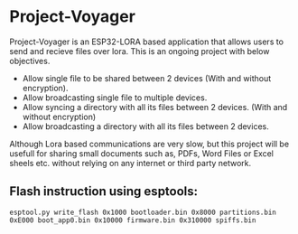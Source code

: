 # Project-Voyager
Project-Voyager is an ESP32-LORA based application that allows users to send and recieve files over lora.
This is an ongoing project with below objectives.
- Allow single file to be shared between 2 devices (With and without encryption).
- Allow broadcasting single file to multiple devices.
- Allow syncing a directory with all its files between 2 devices. (With and without encryption)
- Allow broadcasting a directory with all its files between 2 devices.

Although Lora based communications are very slow, but this project will be usefull for sharing small documents such as,
PDFs, Word Files or Excel sheels etc. without relying on any internet or third party network.

## Flash instruction using esptools:
```
esptool.py write_flash 0x1000 bootloader.bin 0x8000 partitions.bin 0xE000 boot_app0.bin 0x10000 firmware.bin 0x310000 spiffs.bin
```